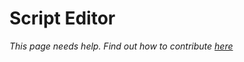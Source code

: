 # Script Editor

*This page needs help. Find out how to contribute [here](../../how-to-contribute.md)*